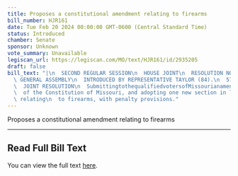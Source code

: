 ```yaml
---
title: Proposes a constitutional amendment relating to firearms
bill_number: HJR161
date: Tue Feb 20 2024 00:00:00 GMT-0600 (Central Standard Time)
status: Introduced
chamber: Senate
sponsor: Unknown
vote_summary: Unavailable
legiscan_url: https://legiscan.com/MO/text/HJR161/id/2935205
draft: false
bill_text: "|\n  SECOND REGULAR SESSION\n  HOUSE JOINT\n  RESOLUTION NO. 161\n  102ND\
  \ GENERAL ASSEMBLY\n  INTRODUCED BY REPRESENTATIVE TAYLOR (84).\n  5723H.01I DANARADEMANMILLER,ChiefClerk\n\
  \  JOINT RESOLUTION\n  SubmittingtothequalifiedvotersofMissourianamendmentrepealingSection23ofArticleI\n\
  \  of the Constitution of Missouri, and adopting one new section in lieu thereof\
  \ relating\n  to firearms, with penalty provisions."
---
```

Proposes a constitutional amendment relating to firearms

---

## Read Full Bill Text

You can view the full text [here](https://legiscan.com/MO/text/HJR161/id/2935205).
